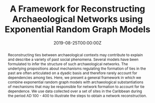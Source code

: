 ---
abstract: Reconstructing ties between archaeological contexts may contribute to explain and describe a variety of past social phenomena. Several models have been formulated to infer the structure of such archaeological networks. The underlying propositions about mechanisms regulating the formation of ties in the past are often articulated on a dyadic basis and therefore rarely account for dependencies among ties. Here, we present a general framework in which we combine exponential random graph models with archaeological substantiations of mechanisms that may be responsible for network formation to account for tie dependence. We use data collected over a set of sites in the Caribbean during the period AD 100 - 400 to illustrate the steps to obtain a network reconstruction.
authors:
- Viviana Amati
- Angus Mol
- admin
- Corinne Hofman
- Ulrik Brandes
date: "2019-08-25T00:00:00Z"
doi: 10.1007/s10816-019-09423-z
title-block-style: none
toc: false
projects: []
publication: '*Journal of Archaeological Method and Theory*'
publication_short: ""
publication_types:
- "2"
publishDate: "2019-08-25T00:00:00Z"
slides: 
summary:  We present a general framework in which we combine exponential random graph models with archaeological substantiations of mechanisms that may be responsible for network formation to account for tie dependence.
tags:
- archaeology
title: A Framework for Reconstructing Archaeological Networks using Exponential Random Graph Models
url_code: ""
url_dataset: ""
url_pdf: https://link.springer.com/content/pdf/10.1007%2Fs10816-019-09423-z.pdf
url_poster: ""
url_project: ""
url_slides: ""
url_source: ""
url_video: ""
---